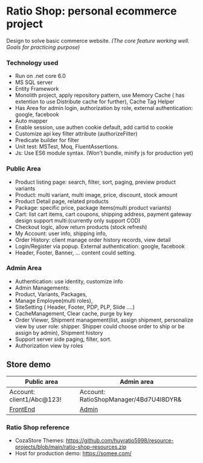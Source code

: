 ﻿﻿Ratio Shop: personal ecommerce project
===========

Design to solve basic commerce website.
_(The core feature working well. Goals for practicing purpose)_

### Technology used ###

* Run on .net core 6.0
* MS SQL server
* Entity Framework
* Monolith project, apply repository pattern, use Memory Cache ( has extention to use Distribute cache for further), Cache Tag Helper
* Has Area for admin login, authorization by role, external authentication: google, facebook
* Auto mapper
* Enable session, use authen cookie default, add cartid to cookie
* Customize api key filter attribute (authorizeFilter)
* Predicate builder for filter
* Unit test: MSTest, Moq, FluentAssertions.
* Js: Use ES6 module syntax. (Won't bundle, minify js for production yet)

### Public Area ###
* Product listing page: search, filter, sort, paging, preview product variants
* Product: multi variant, multi image, price, discount, stock amount
* Product Detail page, related products
* Package: specific price, package items(multi product variants)
* Cart: list cart items, cart coupons, shipping address, payment gateway design support multi:(currently only support COD)
* Checkout logic, allow return products (stock refresh)
* My Account: user info, shipping info,
* Order History: client manage order history records, view detail
* Login/Register via popup. External authentication: google, facebook
* Header, Footer, Banner, ... content could setting.

### Admin Area ###
* Authentication: use identity, customize info
* Admin Managements:
* Product, Variants, Packages,
* Manage Employee(multi roles),
* SiteSetting ( Header, Footer, PDP, PLP, Slide ....)
* CacheManagement, Clear cache, purge by key
* Order Viewer, Shipment management(list, assign shipment, personalize view by user role: shipper. Shipper could choose order to ship or be assign by admin), Shipment history
* Support server side paging, filter, sort.
* Authorization view by roles

## Store demo ##

Public area | Admin area
----|------
Account: client1/Abc@123!|Account: RatioShopManager/4Bd7U4l8DYR&
[FrontEnd](https://www.ratio-shop.somee.com/)|[Admin](https://www.ratio-shop.somee.com/admin)

### Ratio Shop reference ###

* CozaStore Themes: https://github.com/huyratio5998/resource-projects/blob/main/ratio-shop-resources.zip
* Host for production demo: https://somee.com/
